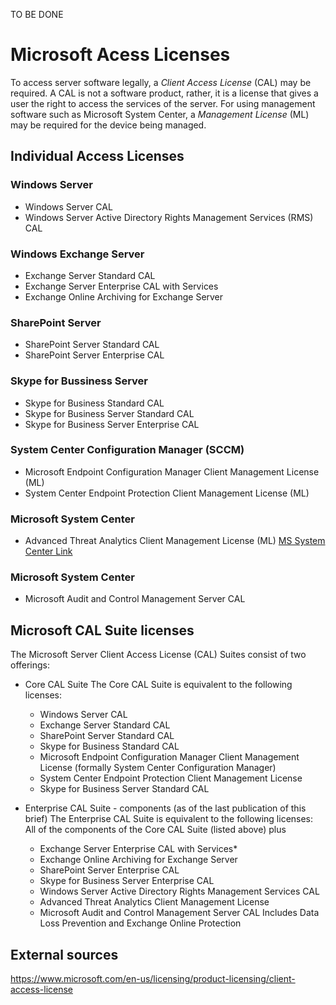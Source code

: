 TO BE DONE

# Microsoft Acess Licenses
To access server software legally, a *Client Access License* (CAL) may be required. A CAL is not a software product, rather, it is a license that gives a user the right to access the services of the server.
For using management software such as Microsoft System Center, a *Management License* (ML) may be required for the device being managed.

## Individual Access Licenses

### Windows Server
  - Windows Server CAL
  - Windows Server Active Directory Rights Management Services (RMS) CAL
### Windows Exchange Server
  - Exchange Server Standard CAL
  - Exchange Server Enterprise CAL with Services
  - Exchange Online Archiving for Exchange Server
### SharePoint Server
  - SharePoint Server Standard CAL
  - SharePoint Server Enterprise CAL
### Skype for Bussiness Server
  - Skype for Business Standard CAL
  - Skype for Business Server Standard CAL
  - Skype for Business Server Enterprise CAL
### System Center Configuration Manager (SCCM)
  - Microsoft Endpoint Configuration Manager Client Management License (ML)
  - System Center Endpoint Protection Client Management License (ML)

### Microsoft System Center
  - Advanced Threat Analytics Client Management License (ML)
[MS System Center Link]([https://www.example.com](https://www.microsoft.com/en-us/licensing/product-licensing/system-center))
### Microsoft System Center
  - Microsoft Audit and Control Management Server CAL
    
## Microsoft CAL Suite licenses
The Microsoft Server Client Access License (CAL) Suites consist of two offerings: 
- Core CAL Suite
The Core CAL Suite is equivalent to the following licenses:
  - Windows Server CAL
  - Exchange Server Standard CAL
  - SharePoint Server Standard CAL
  - Skype for Business Standard CAL
  - Microsoft Endpoint Configuration Manager Client Management License (formally System Center Configuration Manager)
  - System Center Endpoint Protection Client Management License
  - Skype for Business Server Standard CAL

- Enterprise CAL Suite - components (as of the last publication of this brief)
The Enterprise CAL Suite is equivalent to the following licenses:
All of the components of the Core CAL Suite (listed above) plus
  - Exchange Server Enterprise CAL with Services*
  - Exchange Online Archiving for Exchange Server
  - SharePoint Server Enterprise CAL
  - Skype for Business Server Enterprise CAL
  - Windows Server Active Directory Rights Management Services CAL
  - Advanced Threat Analytics Client Management License
  - Microsoft Audit and Control Management Server CAL
Includes Data Loss Prevention and Exchange Online Protection

## External sources
https://www.microsoft.com/en-us/licensing/product-licensing/client-access-license

